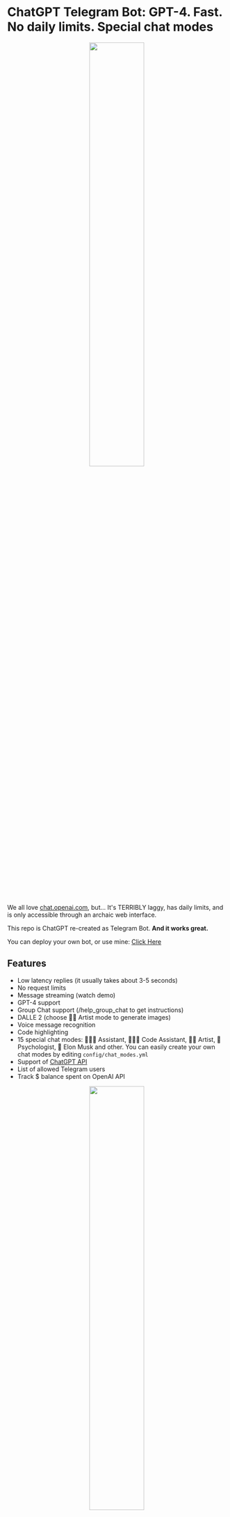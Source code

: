# ChatGPT Telegram Bot: **GPT-4. Fast. No daily limits. Special chat modes**

<div align="center">
<img src="https://media2.giphy.com/media/v1.Y2lkPTc5MGI3NjExNGZmdjZ0NGNjeXN6ajl3Mjl3ZjMxcjllZ2ZucWVia2o3dXN1dmJ2ZSZlcD12MV9pbnRlcm5hbF9naWZfYnlfaWQmY3Q9Zw/poI06YUpmUKdpmnnqI/giphy.gif" align="center" style="width: 50%; border-radius: 20px" />
</div>

<br>



We all love [chat.openai.com](https://chat.openai.com), but... It's TERRIBLY laggy, has daily limits, and is only accessible through an archaic web interface.

This repo is ChatGPT re-created as Telegram Bot. **And it works great.**

You can deploy your own bot, or use mine: [Click Here](https://t.me/Master_AI_YESBHAUTIK_BOT)

## Features
- Low latency replies (it usually takes about 3-5 seconds)
- No request limits
- Message streaming (watch demo)
- GPT-4 support
- Group Chat support (/help_group_chat to get instructions)
- DALLE 2 (choose 👩‍🎨 Artist mode to generate images)
- Voice message recognition
- Code highlighting
- 15 special chat modes: 👩🏼‍🎓 Assistant, 👩🏼‍💻 Code Assistant, 👩‍🎨 Artist, 🧠 Psychologist, 🚀 Elon Musk and other. You can easily create your own chat modes by editing `config/chat_modes.yml`
- Support of [ChatGPT API](https://platform.openai.com/docs/guides/chat/introduction)
- List of allowed Telegram users
- Track $ balance spent on OpenAI API

<p align="center">
  <img src="https://github.com/Trendy-Trust/Master-AI-BOT/blob/66f5e01b26391c9076584b4c26ef61c27d9b0027/static/help_group.gif?raw=true" style="width: 50%; border-radius: 20px"/>
</p>

---

## Bot commands
- `/retry` – Regenerate last bot answer
- `/new` – Start new dialog
- `/mode` – Select chat mode
- `/balance` – Show balance
- `/settings` – Show settings
- `/help` – Show help

## Setup
1. Get your [OpenAI API](https://openai.com/api/) key

2. Get your Telegram bot token from [@BotFather](https://t.me/BotFather)

3. Edit `config/config.example.yml` to set your tokens and run 2 commands below (*if you're advanced user, you can also edit* `config/config.example.env`):
    ```bash
    nano config/config.yml
    nano onfig/config.env
    ```

4. 🔥 And now **run**:
    ```bash
    docker-compose --env-file config/config.env up --build
    ```


## References
1. [*Build ChatGPT from GPT-3*](https://learnprompting.org/docs/applied_prompting/build_chatgpt)
